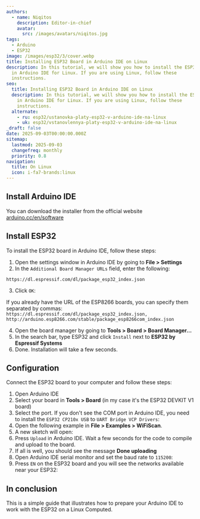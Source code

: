 ```yaml
---
authors:
  - name: Niqitos
    description: Editor-in-chief
    avatar:
      src: /images/avatars/niqitos.jpg
tags:
  - Arduino
  - ESP32
image: /images/esp32/3/cover.webp
title: Installing ESP32 Board in Arduino IDE on Linux
description: In this tutorial, we will show you how to install the ESP32 board
  in Arduino IDE for Linux. If you are using Linux, follow these
  instructions.
seo:
  title: Installing ESP32 Board in Arduino IDE on Linux
  description: In this tutorial, we will show you how to install the ESP32 board
    in Arduino IDE for Linux. If you are using Linux, follow these
    instructions.
  alternate:
    - ru: esp32/ustanovka-platy-esp32-v-arduino-ide-na-linux
    - uk: esp32/vstanovlennya-platy-esp32-v-arduino-ide-na-linux
_draft: false
date: 2025-09-03T00:00:00.000Z
sitemap:
  lastmod: 2025-09-03
  changefreq: monthly
  priority: 0.8
navigation:
  title: On Linux
  icon: i-fa7-brands:linux
---
```


## Install Arduino IDE

You can download the installer from the official website [arduino.cc/en/software](https://www.arduino.cc/en/software)

## Install ESP32

To install the ESP32 board in Arduino IDE, follow these steps:

1. Open the settings window in Arduino IDE by going to **File > Settings**
2. In the `Additional Board Manager URLs` field, enter the following:

```text
https://dl.espressif.com/dl/package_esp32_index.json
```

3. Click `OK`:

If you already have the URL of the ESP8266 boards, you can specify them separated by commas: `https://dl.espressif.com/dl/package_esp32_index.json, http://arduino.esp8266.com/stable/package_esp8266com_index.json`

4. Open the board manager by going to **Tools > Board > Board Manager…**
5. In the search bar, type ESP32 and click `Install` next to **ESP32 by Espressif Systems**
6. Done. Installation will take a few seconds.

## Configuration

Connect the ESP32 board to your computer and follow these steps:

1. Open Arduino IDE
2. Select your board in **Tools > Board** (in my case it's the ESP32 DEVKIT V1 board)
3. Select the port. If you don't see the COM port in Arduino IDE, you need to install the `ESP32 CP210x USB` to `UART Bridge VCP Drivers`:
4. Open the following example in **File > Examples > WiFiScan**.
5. A new sketch will open:
6. Press `Upload` in Arduino IDE. Wait a few seconds for the code to compile and upload to the board.
7. If all is well, you should see the message **Done uploading**
8. Open Arduino IDE serial monitor and set the baud rate to `115200`:
9. Press `EN` on the ESP32 board and you will see the networks available near your ESP32:

## In conclusion

This is a simple guide that illustrates how to prepare your Arduino IDE to work with the ESP32 on a Linux Computed.

